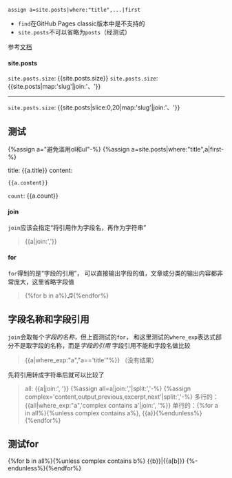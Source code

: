 `assign a=site.posts|where:"title",...|first`
- `find`在GitHub Pages classic版本中是不支持的
- `site.posts`不可以省略为`posts`（经测试）

参考[文档](https://shopify.dev/docs/api/liquid/filters/array-filters)

#### site.posts
`site.posts.size`: {{site.posts.size}}
`site.posts.size`: {{site.posts|map:'slug'|join:'、'}}

---
`site.posts.size`: {{site.posts|slice:0,20|map:'slug'|join:'、'}}

## 测试
{%assign a="避免滥用ol和ul"-%}
{%assign a=site.posts|where:"title",a|first-%}

title: {{a.title}}
content:
```
{{a.content}}
```

`count`: {{a.count}}

#### join
`join`应该会指定“将引用作为字段名，再作为字符串”
>{{a|join:','}}

#### for
`for`得到的是“字段的引用”，
可以直接输出字段的值，文章或分类的输出内容都非常庞大，这里省略字段值
>{%for b in a%}♫{%endfor%}

## 字段名称和字段引用
`join`会取每个*字段的名称*，但上面测试的`for`，
和这里测试的`where_exp`表达式部分不是取字段的名称，而是*字段的引用*
字段引用不能和字段名做比较
>{{a|where_exp:"a","a=='title'"%}}
（没有结果）

先将引用转成字符串后就可以比较了
>all: {{a|join:', '}}
{%assign all=a|join:','|split:','-%}
{%assign complex='content,output,previous,excerpt,next'|split:','-%}
多行的：{{all|where_exp:"a",'complex contains a'|join:', '%}}
单行的：{%for a in all%}{%unless complex contains a%}, {{a}}{%endunless%}{%endfor%}

## 测试for

{%for b in all%}{%unless complex contains b%}
{{b}}|{{a[b]}}
{%-endunless%}{%endfor%}
